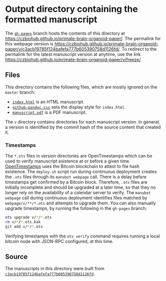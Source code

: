 # Output directory containing the formatted manuscript

The [`gh-pages`](https://github.com/czbiohub/primate-brain-organoid-paper/tree/gh-pages) branch hosts the contents of this directory at https://czbiohub.github.io/primate-brain-organoid-paper/.
The permalink for this webpage version is https://czbiohub.github.io/primate-brain-organoid-paper/v/c3acb19785f124bafefa777b605390758d1126fd/.
To redirect to the permalink for the latest manuscript version at anytime, use the link https://czbiohub.github.io/primate-brain-organoid-paper/v/freeze/.

## Files

This directory contains the following files, which are mostly ignored on the `master` branch:

+ [`index.html`](index.html) is an HTML manuscript.
+ [`github-pandoc.css`](github-pandoc.css) sets the display style for `index.html`.
+ [`manuscript.pdf`](manuscript.pdf) is a PDF manuscript.

The `v` directory contains directories for each manuscript version.
In general, a version is identified by the commit hash of the source content that created it.

### Timestamps

The `*.ots` files in version directories are OpenTimestamps which can be used to verify manuscript existence at or before a given time.
[OpenTimestamps](https://opentimestamps.org/) uses the Bitcoin blockchain to attest to file hash existence.
The `deploy.sh` script run during continuous deployment creates the `.ots` files through its `manubot webpage` call.
There is a delay before timestamps get confirmed by a Bitcoin block.
Therefore, `.ots` files are initially incomplete and should be upgraded at a later time, so that they no longer rely on the availability of a calendar server to verify.
The `manubot webpage` call during continuous deployment identifies files matched by `webpage/v/**/*.ots` and attempts to upgrade them.
You can also manually upgrade timestamps, by running the following in the `gh-pages` branch:

```sh
ots upgrade v/*/*.ots
rm v/*/*.ots.bak
git add v/*/*.ots
```

Verifying timestamps with the `ots verify` command requires running a local bitcoin node with JSON-RPC configured, at this time.

## Source

The manuscripts in this directory were built from
[`c3acb19785f124bafefa777b605390758d1126fd`](https://github.com/czbiohub/primate-brain-organoid-paper/commit/c3acb19785f124bafefa777b605390758d1126fd).
